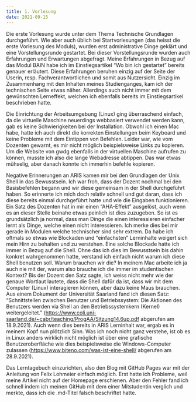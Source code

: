 ```yaml
---
title: 1. Vorlesung
date: 2021-09-15
---
```


Die erste Vorlesung wurde unter dem Thema Technische Grundlagen durchgeführt. Wie aber auch üblich bei Startvorlesungen (das heisst die erste Vorlesung des Moduls), wurden erst administrative Dinge geklärt und eine Vorstellungsrunde gestartet. Bei dieser Vorstellungsrunde wurden auch Erfahrungen und Erwartungen abgefragt. Meine Erfahrungen in Bezug auf das Modul BAIN habe ich im Einstiegsartikel “Wo bin ich gestartet” bereits genauer erläutert. Diese Erfahrungen beruhen einzig auf der Seite der Userin, resp. Fachverantwortlichen und somit aus Nutzersicht. Einzig im Zusammenhang mit den Inhalten meines Studienganges, kam ich der technischen Seite etwas näher. Allerdings auch nicht immer mit dem gewünschten Lerneffekt, welchen ich ebenfalls bereits im Einstiegsartikel beschrieben hatte. 

Die Einrichtung der Arbeitsumgebung (Linux) ging überraschend einfach, da die virtuelle Maschine neuerdings webbasiert verwendet werden kann, gab es keine Schwierigkeiten bei der Installation. Obwohl ich einen Mac habe, hatte ich auch direkt die korrekten Einstellungen beim Keyboard und keine Probleme mit dem Eintippen von Befehlen. Leider war, wie vom Dozenten gewarnt, es mir nicht möglich beispielsweise Links zu kopieren. Um die Website von gwdg ebenfalls in der virtuellen Maschine aufrufen zu können, musste ich also die lange Webadresse abtippen. Das war etwas mühselig, aber danach konnte ich immerhin befehle kopieren. 

Negative Erinnerungen an ARIS kamen mir bei den Grundlagen der Unix Shell in das Bewusstsein. Ich war froh, dass der Dozent nochmal bei den Basisbefehlen begann und wir diese gemeinsam in der Shell durchgeführt haben. So erinnerte ich mich doch relativ schnell und gut daran, dass ich diese bereits einmal durchgeführt hatte und wie die Eingaben funktionieren. Ein Satz des Dozenten hat in mir einen “AHA-Effekt” ausgelöst, auch wenn es an dieser Stelle beinahe etwas peinlich ist dies zuzugeben. So ist es grundsätzlich ja normal, dass man Dinge die einen interessieren einfacher lernt als Dinge, welche einen nicht interessieren. Ich merke dies bei mir gerade in Modulen welche technischer sind sehr extrem. Da habe ich oftmals so etwas wie Blockaden und “einfachsten” Lerninhalte weigert sich mein Hirn zu behalten und zu verstehen. Eine solche Blockade hatte ich immer in Bezug auf die Shell. Ohne das ich dies im Bewusstsein bis dahin konkret wahrgenommen hatte, verstand ich einfach nicht warum ich diese Shell benutzen soll. Warum brauchen wir die? In meinem Mac arbeite ich ja auch nie mit der, warum also brauche ich die immer im studentischen Kontext? Bis der Dozent den Satz sagte, ich weiss nicht mehr wie der genaue Wortlaut lautete, dass die Shell dafür da ist, dass wir mit dem Computer (Linux) interagieren können, aber dazu keine Maus brauchen. Aus einem Dokument der Universität Saarland fand ich diesen Satz: “Schnittstellen zwischen Benutzer und Betriebssystem: Die Aktionen des Benutzers werden via Shell an den Betriebssystemkern (Kernel) weitergeleitet.” (https://www.coli.uni-saarland.de/~cabr/teaching/ProgAA/Sitzung14.6up.pdf abgerufen am 18.9.2021). 
Auch wenn dies bereits in ARIS Lerninhalt war, ergab es in meinem Kopf nun plötzlich Sinn.  Was ich noch nicht ganz verstehe, ist ob es in Linux anders wirklich nicht möglich ist über eine grafische Benutzeroberfläche wie dies beispielsweise die Windows-Computer zulassen (https://www.biteno.com/was-ist-eine-shell/ abgerufen am 28.9.2021). 

Das Lerntagebuch einzurichten, also den Blog mit GitHub Pages war mit der Anleitung von Felix Lohmeier einfach möglich. Erst hatte ich Probleme, weil meine Artikel nicht auf der Homepage erschienen. Aber den Fehler fand ich schnell indem ich meinen GitHub mit dem einer Mitstudentin verglich und merkte, dass ich die .md-Titel falsch beschriftet hatte. 

